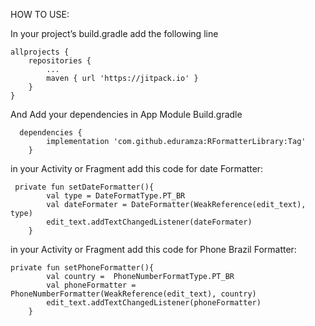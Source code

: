 HOW TO USE:

  In your project’s build.gradle add the following line

    allprojects {
		repositories {
			...
			maven { url 'https://jitpack.io' }
		}
	}


And Add your dependencies in App Module Build.gradle

      dependencies {
	        implementation 'com.github.eduramza:RFormatterLibrary:Tag'
	    }
      
      
in your Activity or Fragment add this code for date Formatter:

     private fun setDateFormatter(){
            val type = DateFormatType.PT_BR
            val dateFormater = DateFormatter(WeakReference(edit_text), type)
            edit_text.addTextChangedListener(dateFormater)
        }
        
in your Activity or Fragment add this code for Phone Brazil Formatter:   

    private fun setPhoneFormatter(){
            val country =  PhoneNumberFormatType.PT_BR
            val phoneFormatter = PhoneNumberFormatter(WeakReference(edit_text), country)
            edit_text.addTextChangedListener(phoneFormatter)
        }
